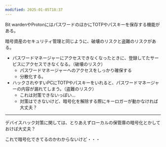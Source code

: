 ```yaml
---
modified: 2025-01-05T18:37
---
```

Bit wardenやProtonにはパスワードのほかにTOTPやパスキーを保存する機能がある。

  

暗号資産のセキュリティ管理と同じように、破壊のリスクと盗難のリスクがある。

- パスワードマネージャーにアクセスできなくなったときに、登録してたサービスにアクセスできなくなる。（破壊のリスク）
    - パスワードマネージャーへのアクセスをしっかり確保する
    - 分散化する。
- ハックされやすいPCにTOTPやパスキーをいれると、パスワードマネージャーの内容が漏れてしまう。（盗難のリスク）
    - これは対策できないっぽい…
    - 対策はできないけど、暗号化を解除する際にキーロガーが動かなければ大丈夫？

  

  

---

デバイスハック対策に関しては、とりあえずローカルの保管庫の暗号化とかしておけば大丈夫？

これで暗号化できてるのかわからないけど・・・